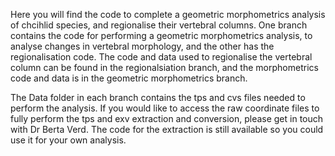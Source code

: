 Here you will find the code to complete a geometric morphometrics analysis of chcihlid species, and regionalise their vertebral columns.
One branch contains the code for performing a geometric morphometrics analysis, to analyse changes in vertebral morphology, and the other has the regionalisation code. 
The code and data used to regionalise the vertebral column can be found in the regionalsiation branch, and the morphometrics code and data is in the geometric morphometrics branch.

The Data folder in each branch contains the tps and cvs files needed to perform the analysis. If you would like to access the raw coordinate files to fully perform the tps and exv extraction and conversion, please get in touch with Dr Berta Verd. The code for the extraction is still available so you could use it for your own analysis. 
